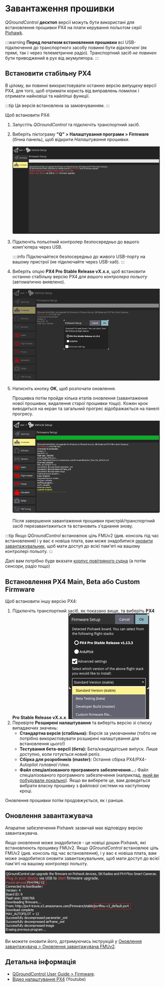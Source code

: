 # Завантаження прошивки

_QGroundControl_ **десктоп** версії можуть бути використані для встановлення прошивки PX4 на плати керування польотом серії [Pixhawk](../getting_started/flight_controller_selection.md).

:::warning
**Перед початком встановлення прошивки** всі USB-підключення до транспортного засобу повинні бути _відключені_ (як прямі, так і через телеметричне радіо). Транспортний засіб _не повинен_ бути приводжений в рух від акумулятора.
:::

## Встановити стабільну PX4

В цілому, ви повинні використовувати останню версію _випущену_ версії PX4, для того, щоб отримати користь від виправлень помилок і отримати найновіші та найліпші функції.

:::tip
Ця версія встановлена за замовчуванням.
:::

Щоб встановити PX4:

1. Запустіть _QGroundControl_ та підключіть транспортний засіб.
1. Виберіть піктограму **"Q" > Налаштування програми > Firmware** (бічна панель), щоб відкрити _Налаштування прошивки_.

   ![Firmware disconnected](../../assets/qgc/setup/firmware/firmware_disconnected.png)

1. Підключіть польотний контролер безпосередньо до вашого комп'ютера через USB.

   ::::info
Підключайтеся безпосередньо до живого USB-порту на вашому пристрої (не підключайте через USB-хаб).
:::

1. Виберіть опцію **PX4 Pro Stable Release vX.x.x**, щоб встановити останню стабільну версію PX4 _для вашого контролера польоту_ (автоматично виявлено).

   ![Install PX4 default](../../assets/qgc/setup/firmware/firmware_connected_default_px4.png)

1. Натисніть кнопку **OK**, щоб розпочати оновлення.

   Прошивка потім пройде кілька етапів оновлення (завантаження нової прошивки, видалення старої прошивки тощо). Кожен крок виводиться на екран та загальний прогрес відображається на панелі прогресу.

   ![Firmware upgrade complete](../../assets/qgc/setup/firmware/firmware_upgrade_complete.png)

   Після завершення завантаження прошивки пристрій/транспортний засіб перезавантажиться та встановить з'єднання знову.

:::tip
Якщо _QGroundControl_ встановлює ціль FMUv2 (див. консоль під час встановлення) і у вас є новіша плата, вам може знадобитися [оновити завантажувальник](#bootloader), щоб мати доступ до всієї пам'яті на вашому контролері польоту.
:::

Далі вам потрібно буде вказати [корпус повітряного судна](../config/airframe.md) (а потім сенсори, радіо тощо)

<a id="custom"></a>

## Встановлення PX4 Main, Beta або Custom Firmware

Щоб встановити іншу версію PX4:

1. Підключіть транспортний засіб, як показано вище, та виберіть **PX4 Pro Stable Release vX.x.x**. ![Install PX4 version](../../assets/qgc/setup/firmware/qgc_choose_firmware.png)
1. Перевірте **Розширені налаштування** та виберіть версію зі списку випадаючих значень:
   - **Стандартна версія (стабільна):** Версія за умовчанням (тобто не потрібно використовувати розширені налаштування для встановлення цього!)
   - **Тестування бета-версії (бета):** Бета/кандидатське випуск. Лише доступно, коли готується новий реліз.
   - **Сбірка для розробників (master):** Остання сбірка PX4/PX4-Autopilot _головної_ гілки.
   - **Файл спеціалізованого програмного забезпечення...:** Файл спеціалізованого програмного забезпечення (наприклад, [який ви побудували локально](../dev_setup/building_px4.md)). Якщо ви виберете це, вам доведеться вибрати власну прошивку з файлової системи на наступному кроці.

Оновлення прошивки потім продовжується, як і раніше.

<a id="bootloader"></a>

## Оновлення завантажувача

Апаратне забезпечення Pixhawk зазвичай має відповідну версію завантажувача.

Якщо оновлення може знадобитися - це новіші дошки Pixhawk, які встановлюють прошивку FMUv2. Якщо _QGroundControl_ встановлює ціль FMUv2 (див. консоль під час встановлення), і у вас є новіша плата, вам може знадобитися оновити завантажувальник, щоб мати доступ до всієї пам'яті на вашому контролері польоту.

![FMUv2 update](../../assets/qgc/setup/firmware/bootloader_update.jpg)

Ви можете оновити його, дотримуючись інструкцій у [Оновлення завантажувача >  Оновлення завантажувача FMUv2](../advanced_config/bootloader_update.md#fmuv2-bootloader-update).

## Детальна інформація

- [QGroundControl User Guide > Firmware](https://docs.qgroundcontrol.com/master/en/qgc-user-guide/setup_view/firmware.html).
- [Відео налаштування PX4](https://youtu.be/91VGmdSlbo4) (Youtube)
